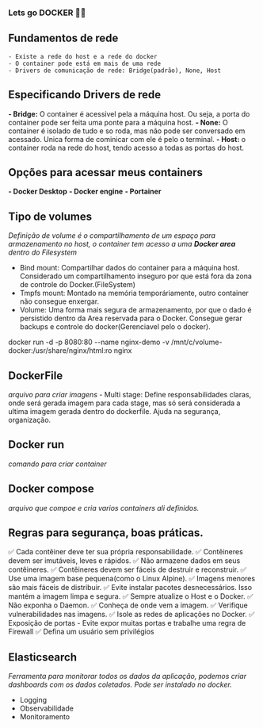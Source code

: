 ### Lets go DOCKER 🐋🐋

## Fundamentos de rede
    - Existe a rede do host e a rede do docker
    - O container pode está em mais de uma rede
    - Drivers de comunicação de rede: Bridge(padrão), None, Host
    

## Especificando Drivers de rede
  **- Bridge:** O container é acessivel pela a máquina host. Ou seja, a porta do container pode ser feita uma ponte para a máquina host.
  **- None:** O container é isolado de tudo e so roda, mas não pode ser conversado em acessado. Unica forma de cominicar com ele é pelo o terminal.
  **- Host:** o container roda na rede do host, tendo acesso a todas as portas do host.

## Opções para acessar meus containers
  **- Docker Desktop**
  **- Docker engine**
  **- Portainer**

## Tipo de volumes
*Definição de volume é o compartilhamento de um espaço para armazenamento no host, o container tem acesso a uma **Docker area** dentro do Filesystem*

  - Bind mount: Compartilhar dados do container para a máquina host. Considerado um compartilhamento inseguro por que está fora da zona de controle do Docker.(FileSystem)
  - Tmpfs mount:  Montado na memória temporáriamente, outro container não consegue enxergar.
  - Volume: Uma forma mais segura de armazenamento, por que o dado é persistido dentro da Area reservada para o Docker. Consegue gerar backups e controle do docker(Gerenciavel pelo o docker).

  docker run -d -p 8080:80 --name nginx-demo -v /mnt/c/volume-docker:/usr/share/nginx/html:ro nginx

## DockerFile
*arquivo para criar imagens*
    - Multi stage: Define responsabilidades claras, onde será gerada imagem para cada stage, mas só será considerada a ultima imagem gerada dentro do dockerfile. Ajuda na segurança, organização.

## Docker run
*comando para criar container*

## Docker compose
*arquivo que compoe e cria varios containers ali definidos.*

## Regras para segurança, boas práticas.
  ✅ Cada contêiner deve ter sua própria responsabilidade.
  ✅ Contêineres devem ser imutáveis, leves e rápidos.
  ✅ Não armazene dados em seus contêineres.
  ✅ Contêineres devem ser fáceis de destruir e reconstruir.
  ✅ Use uma imagem base pequena(como o Linux Alpine).
  ✅ Imagens menores são mais fáceis de distribuir.
  ✅ Evite instalar pacotes desnecessários. Isso mantém a imagem limpa e segura.
  ✅ Sempre atualize o Host e o Docker.
  ✅ Não exponha o Daemon.
  ✅ Conheça de onde vem a imagem.
  ✅ Verifique vulnerabilidades nas imagens.
  ✅ Isole as redes de aplicações no Docker.
  ✅ Exposição de portas - Evite expor muitas portas e trabalhe uma regra de Firewall
  ✅ Defina um usuário sem privilégios

## Elasticsearch
*Ferramenta para monitorar todos os dados da aplicação, podemos criar dashboards com os dados coletados. Pode ser instalado no docker.* 
  - Logging
  - Observabilidade
  - Monitoramento